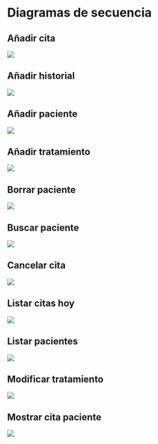 # Diagramas de secuencia

## Añadir cita  
![](https://i.imgur.com/PPClZ3e.jpg)

## Añadir historial  
![](https://i.imgur.com/w3o3nLj.jpg)

## Añadir paciente  
![](https://i.imgur.com/z7YRdv4.jpg)

## Añadir tratamiento  
![](https://i.imgur.com/6LLiAe8.jpg)

## Borrar paciente  
![](https://i.imgur.com/Ht4mbCU.jpg)

## Buscar paciente  
![](https://i.imgur.com/dLl9wCa.jpg)

## Cancelar cita  
![]( https://i.imgur.com/HGq2pWQ.jpg)

## Listar citas hoy  
![](https://i.imgur.com/CSMWZ3z.jpg)

## Listar pacientes  
![]( https://i.imgur.com/0v7r0We.jpg)

## Modificar  tratamiento  
![]( https://i.imgur.com/1HIWGWP.jpg)

## Mostrar cita paciente  
![](https://i.imgur.com/rVg48LT.jpg)
